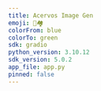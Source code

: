 ```yaml
---
title: Acervos Image Gen
emoji: 🐔🏘️
colorFrom: blue
colorTo: green
sdk: gradio
python_version: 3.10.12
sdk_version: 5.0.2
app_file: app.py
pinned: false
---
```

